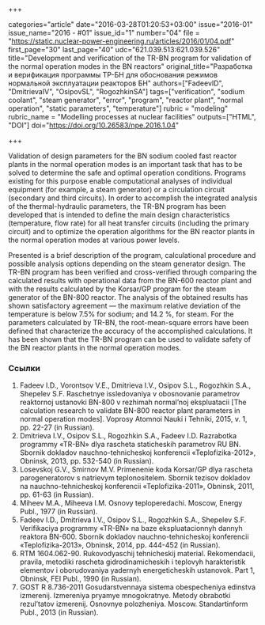 +++

categories="article"
date="2016-03-28T01:20:53+03:00"
issue="2016-01"
issue_name="2016 - #01"
issue_id="1"
number="04"
file = "https://static.nuclear-power-engineering.ru/articles/2016/01/04.pdf"
first_page="30"
last_page="40"
udc="621.039.513:621.039.526"
title="Development and verification of the TR-BN program for validation of the normal operation modes in the BN reactors"
original_title="Разработка и верификация программы ТР-БН для обоснования режимов нормальной эксплуатации реакторов БН"
authors=["FadeevID", "DmitrievaIV", "OsipovSL", "RogozhkinSA"]
tags=["verification", "sodium coolant", "steam generator", "error", "program", "reactor plant", "normal operation", "static parameters", "temperature"]
rubric = "modeling"
rubric_name = "Modelling processes at nuclear facilities"
outputs=["HTML", "DOI"]
doi="https://doi.org/10.26583/npe.2016.1.04"

+++

Validation of design parameters for the BN sodium cooled fast reactor plants in the normal operation modes is an important task that has to be solved to determine the safe and optimal operation conditions. Programs existing for this purpose enable computational analyses of individual equipment (for example, a steam generator) or a circulation circuit (secondary and third circuits). In order to accomplish the integrated analysis of the thermal-hydraulic parameters, the TR-BN program has been developed that is intended to define the main design characteristics (temperature, flow rate) for all heat transfer circuits (including the primary circuit) and to optimize the operation algorithms for the BN reactor plants in the normal operation modes at various power levels.

Presented is a brief description of the program, calculational procedure and possible analysis options depending on the steam generator design. The TR-BN program has been verified and cross-verified through comparing the calculated results with operational data from the BN-600 reactor plant and with the results calculated by the Korsar/GP program for the steam generator of the BN-800 reactor. The analysis of the obtained results has shown satisfactory agreement — the maximum relative deviation of the temperature is below 7.5% for sodium; and 14.2 %, for steam. For the parameters calculated by TR-BN, the root-mean-square errors have been defined that characterize the accuracy of the accomplished calculations. It has been shown that the TR-BN program can be used to validate safety of the BN reactor plants in the normal operation modes.

### Ссылки

1. Fadeev I.D., Vorontsov V.E., Dmitrieva I.V., Osipov S.L., Rogozhkin S.A., Shepelev S.F. Raschetnye issledovaniya v obosnovanie parametrov reaktornoj ustanovki BN-800 v rezhimah normal’noj ekspluatacii [The calculation research to validate BN-800 reactor plant parameters in normal operation modes]. Voprosy Atomnoi Nauki i Tehniki, 2015, v. 1, pp. 22-27 (in Russian).
2. Dmitrieva I.V., Osipov S.L., Rogozhkin S.A., Fadeev I.D. Razrabotka programmy «TR-BN» dlya rascheta staticheskih parametrov RU BN. Sbornik dokladov nauchno-tehnicheskoj konferencii «Teplofizika-2012», Obninsk, 2013, pp. 532-540 (in Russian).
3. Losevskoj G.V., Smirnov M.V. Primenenie koda Korsar/GP dlya rascheta parogeneratorov s natrievym teplonositelem. Sbornik tezisov dokladov na nauchno-tehnicheskoj konferencii «Teplofizika-2011», Obninsk, 2011, pp. 61-63 (in Russian).
4. Miheev M.A., Miheeva I.M. Osnovy teploperedachi. Moscow, Energy Publ., 1977 (in Russian).
5. Fadeev I.D., Dmitrieva I.V., Osipov S.L., Rogozhkin S.A., Shepelev S.F. Verifikaciya programmy «TR-BN» na baze ekspluatacionnyh dannyh reaktora BN-600. Sbornik dokladov nauchno-tehnicheskoj konferencii «Teplofizika-2013», Obninsk, 2014, pp. 444-452 (in Russian).
6. RTM 1604.062-90. Rukovodyaschij tehnicheskij material. Rekomendacii, pravila, metodiki rascheta gidrodinamicheskih i teplovyh harakteristik elementov i oborudovaniya yadernyh energeticheskih ustanovok. Part 1, Obninsk, FEI Publ., 1990 (in Russian).
7. GOST R 8.736-2011 Gosudarstvennaya sistema obespecheniya edinstva izmerenij. Izmereniya pryamye mnogokratnye. Metody obrabotki rezul’tatov izmerenij. Osnovnye polozheniya. Moscow. Standartinform Publ., 2013 (in Russian).